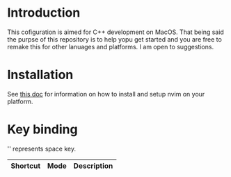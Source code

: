 # Introduction
This cofiguration is aimed for C++ development on MacOS. That being said the purpse of this repository is to help yopu get started and you are free to remake this for other lanuages and platforms. I am open to suggestions.

# Installation
See [this doc](https://github.com/jdhao/nvim-config/blob/master/docs/README.md) for information on how to install and setup nvim on your platform. 

# Key binding
'<leader>' represents space key.

| Shortcut | Mode | Description |
|---|---|---|
